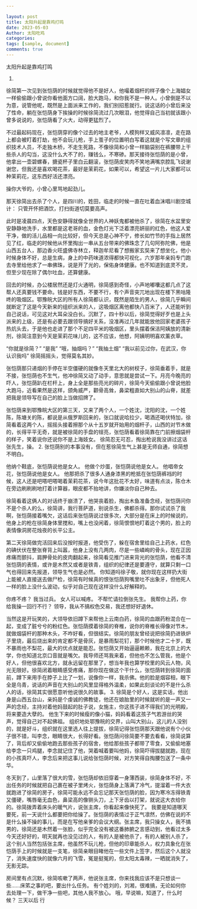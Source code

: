 ```yaml
---

layout: post
title: 太阳升起是靠鸡打鸣
date: 2023-05-03
Author: 太阳吃鸡
categories: 
tags: [sample, document]
comments: true
--- 
```


   太阳升起是靠鸡打鸣

1. 
   
   徐简第一次见到张恺荫的时候就觉得他不是好人，他嘬着烟杆的样子像个上海娼女一样偷偷跟小曾说你看他面方口阔，脸大跑马，和你我不是一种人。小曾倒是不以为意，说管他呢，既然是上面派来工作的，我们别招惹就行。说这话的小曾后来没了性命，躺在张恺荫身下挨操的时候徐简流过几次眼泪，他觉得自己当初就该跟小曾多说说的，张恺荫看了火大，动得更猛烈了。

不过最起码现在，张恺荫穿的像个过去的地主老爷，人模狗样又威风凛凛，走在路上都会被盯着打劫，他不会玩儿枪，手上茧子的位置明白写着这就是个写文章的组织技术人员，不走独木桥，不走生死路，不像徐简和小曾一样脑袋别在裤腰带上干些杀人的勾当，这没什么大不了的，赚钱么，不寒碜。那天接待张恺荫的是小曾，他拿出一壶碧螺春，搪瓷杯子里白云翻滚，张恺荫皮笑肉不笑地满嘴京腔乱飞说谢谢您，但我还是喜欢喝花茶，最好是茉莉花，如果可以，希望这一片儿大家都可以种茉莉花，这东西好活还漂亮。

操你大爷的，小曾心里骂地起劲儿。

那天徐简出去杀了个人，是四川的，姓田，临走的时候一直在吐着血沫唱川剧空城计：
只管开怀把酒饮，打扫街道切莫要高声。

此时是凌晨四点，天色安静得就像全世界的人神妖鬼都被他杀了，徐简在水盆里安安静静地洗手，水里都是这老哥的血，金色灯光下泛着漂亮妍丽的红色，他这人爱干净，做的活儿品相一向比较好，但今天总是心神不宁，修长如竹节的手指上居然见了红，临走的时候他从怀里掏出一串从五台带来的佛珠念了几句阿弥陀佛，他是山西五台人，那边香火旺盛佛寺林立，释迦牟尼看了想搬家玄奘来了想坐化，他小时候身体不好，总是生病，身上的中药味道浓得都快可视化，六岁那年亲妈专门跑去寺里给他求了一串佛珠，说是开了光的，保佑身体健康。也不知道到底灵不灵，但至少现在除了偶尔吐血，还算健康。

回去的时候，办公楼居然还是灯火通明，徐简感到奇怪，小声地嘟囔这都几点了这帮人还真要钱不要命。钱是好东西，不要不行，有个声音突兀地出现在楼下黑咕隆咚的吸烟区。鄂豫皖大区的所有人徐简都认识，既然是陌生的男人，徐简几乎瞬间就断定了这是今天新来的组织派来的人，这吸烟区离他都快八百米了，人还能听到自己说话，可见这对大耳朵没白长。沉默了，四十秒以后，徐简觉得好歹也是上头派来的上级，还是有必要去跟领导搞好关系，没准再过几年就能放他回家老婆孩子热炕头去，于是他也走进了那个不足四平米的吸烟区，里头摆着保洁阿姨放的清新剂，徐简注意到今天是茉莉花味儿的，这不应该，他想，阿姨明明喜欢薰衣草。

“你就是徐简？”
“是我”
“哦，抽烟吗？”
“我抽土烟”
“我以前见过你，在武汉，你认识我吗”
徐简摇摇头，觉得莫名其妙。

张恺荫那只递烟的手停在半空僵硬的就像冬天里北大的树杈子，徐简垂着手，就是不接，张恺荫也不生气，他冲徐简又动了动手，意思就是尝试一下。月亮今晚亮的吓人，张恺荫趴在栏杆上，身上全是那些亮光的碎片，徐简今天偷偷跟小曾说他脸大跑马，近看果然是这样，颌角威严，颧骨高耸，鼻梁粗直如大别山的山脊，就差把我是领导写在自己的脸上当做招牌了。

张恺荫来到鄂豫皖大区的第三天，又来了两个人，一个姓沈，沈阳的沈，一个姓陈，陈塘关的陈，都说是从俄罗斯回来的，张口就说哈拉少，喝酒还喝伏特加，徐简看着这两个人，摇摇头接着擦那个从十五岁就开始用的烟杆子，山西的对节木做的，长得平平无奇，就是被徐简的手盘的锃亮，张恺荫看着徐简靠在门前擦烟袋杆的样子，笑着说你还说你不是上海妓女。
徐简忍无可忍，掏出枪说我没讲过这话张先生，操。
2.
张恺荫别的本事没有，但在惹徐简生气上甚是无师自通，徐简想不明白。

他纳个鞋底，张恺荫说他是女人。
他做个炒蛋，张恺荫说他是女人。
他唱帝女花，张恺荫说他是女人。
他那把杀了很多人通身漆黑的枪抵在张恺荫裤裆的时候，这人还是吧嗒吧嗒喝着茉莉花茶，说今年这批花不太好，味道有点淡，陈仓木在旁边刷刷刷地打着计算器，眼皮都不抬地讲，你嫌淡你自己种去。

徐简看着这俩人的对话终于崩溃了，他哭丧着脸，掏出木鱼准备念经，张恺荫问你不是个杀人的么，徐简讲，我行菩萨道，别说杀生，佛都杀得。那你试试杀了我啊，张恺荫接着嘴欠，这话后来张恺荫说过很多次，大部分是在床上的时候说的，他身上的枪在徐简身体里搅和，嘴上也没闲着，徐简恨恨地盯着这个男的，脸上的表情像洞房花烛夜的长平公主。

第二天徐简做完活回来后没按时报道，他受伤了，躲在宿舍里给自己上药水，红色的碘伏伏在整张脊背上叫嚣，他身上没有几两肉，尽是一些嶙峋的骨头，现在正因疼痛而颤抖，肩胛骨处的皮肉翻起来，徐简看见推门进来背光的张恺荫，他看不清张恺荫的表情，或许是木然又或者是铁青，组织的纪律还是要遵守，就算只剩一口气也得回来先报道，领导生气也是必然。
你知道吗徐子敬，就你现在这样扔大街上能被人直接送去做尸检，徐简有时候真的恨张恺荫狗嘴里吐不出象牙，但他死人一样的脸上没什么波动，似乎对自己现在这样没什么好解释的。

你疼不疼？
我当过兵。
女人可以喊疼。
不帮忙请拉倒张先生。
我帮你上药，你给我操一回行不行？
领导，我从不搞权色交易，我还想好好退休。

当然这是开玩笑的，大领导依旧蹲下来帮他上云南白药，徐简的血跟药粉混合在一起，变成了脏兮兮的粉红色。张恺荫摸着徐简的脊椎，说你的脊椎长得像对节木，就做烟袋杆的那种木头，不咋好看，但很结实。徐简的朋友曾经说把徐简扔进铁炉子里烧，最后烧出来的肯定都不是骨灰，是暴雨梨花钉，那个时候他才二十岁，既不暴雨也不梨花，最大的优点就是能忍。张恺荫又开始逼逼赖赖，我在北京上的大学，你也知道北京口音就是嘴欠。我导师还骂我来着，但他也不怎么管我，他是个好人，但他很喜欢北方，就永远留在那里了，想当年我也算学校里的风云人物，风光无限好。徐简闭着眼睛感受疼痛，那你现在做这个干什么，张恺荫转到徐简的面前，蹲下来用手在脖子上比了一划，说像你一样，我杀佛。他的脸是烟容相，眼下全是乌青，说话的声音在大别山的风里显得格外温柔，如果此刻谈论的不是什么杀人的话，徐简其实很愿意听他说很久的故事。
3.
徐简是个好人，这是实话，他出身是山西五台山，亲妈是个虔诚的佛教徒，他还在娘胎里的时候就听的是一声又一声的念经，主持对着他妈鼓起的肚子说，女施主，你这孩子进不得我们的光明殿，将来要造大孽的。
他生下来的时候瘦的像小猫，妈妈看着这孩子气若游丝的哭声，觉得自己对不起佛祖。
组织地处鄂豫皖的交界，山叫大别山，这儿的人没别的，就是好斗，组织就在这里选人往上提拔，徐简记得张恺荫那天跟他说有个小伙子很不错，叫李念，眼睛很大，长得好看。张恺荫问徐简要不要去看看，徐简说算了，背后却又偷偷地跑去那些孩子的宿舍，他给那些孩子都带了零食，又偷偷地塞给李念一只鸡腿，李念就记住了他，哭着喊着要叫他妈，徐简吓得拔腿就跑，现在的小孩真吓人，李念后来把这事儿说给张恺荫时候，对方笑得自掏腰包送了一条中华。

冬天到了，山里落了很大的雪，张恺荫却依旧穿着一身薄西装，徐简身体不好，不出任务的时候就把自己裹在被子里烤火，张恺荫身上落满了冷气，提溜着一件大衣就跑进了徐简的房子，徐简可能永远不会忘记那天张恺荫的脸，因为寒冷冻得铁青又僵硬，嘴唇毫无血色，鼻梁高的像铡头刀，上下牙齿以打架，就说这大衣给你的。徐简拨弄着床头的暖气片，说张主席，你看起来像快死了。
我要是知道哪天要死，前一天说什么都要把你给操了。张恺荫的表情过于正气凛然，仿佛在说的不是什么操不操的事儿，而是在写他亲爹的会议大纲。张主席，我只操女人，我不搞男的，徐简还是木然着一张脸，似乎完全没有被这番肺腑之言感动到，他看过太多今天还好好的，明天就再也没见过的人，有的人是被他杀了，有的人被别人杀了，这个别人当然包括张主席，他虽然不玩儿枪，但他的印章能杀人，权力具象化在张恺荫手上的时候就是一支笔，徐简亲眼目睹他在一些文件上签字，然后这个人就没了，消失速度快的就像六月的飞雪，冤是挺冤的，但太阳太毒辣，一晒就消失了，无影无踪。

房间里有点沉默，徐简咳嗽了两声，他说张主席，你来找我应该不是只想谈一些……床笫之事的吧，要出什么任务。
有个姓刘的，刘湘，很难搞，无论如何你去处理一下，做干净一些吧，其他人我不放心。
哦，早说嘛，知道了，什么时候？
三天以后
行
